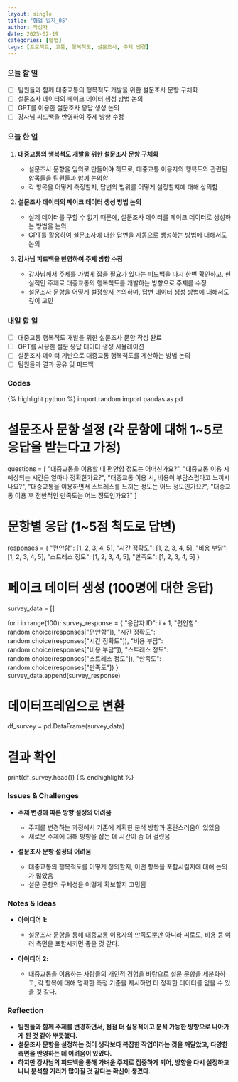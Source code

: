 ```yaml
---
layout: single
title: "협업 일지_05"
author: 작성자
date: 2025-02-19
categories: [협업]
tags: [프로젝트, 교통, 행복척도, 설문조사, 주제 변경]
---
```


### 오늘 할 일

- [ ] 팀원들과 함께 대중교통의 행복척도 개발을 위한 설문조사 문항 구체화
- [ ] 설문조사 데이터의 페이크 데이터 생성 방법 논의
- [ ] GPT를 이용한 설문조사 응답 생성 논의
- [ ] 강사님 피드백을 반영하여 주제 방향 수정

### 오늘 한 일

1. **대중교통의 행복척도 개발을 위한 설문조사 문항 구체화**  
   - 설문조사 문항을 임의로 만들어야 하므로, 대중교통 이용자의 행복도와 관련된 항목들을 팀원들과 함께 논의함  
   - 각 항목을 어떻게 측정할지, 답변의 범위를 어떻게 설정할지에 대해 상의함

2. **설문조사 데이터의 페이크 데이터 생성 방법 논의**  
   - 실제 데이터를 구할 수 없기 때문에, 설문조사 데이터를 페이크 데이터로 생성하는 방법을 논의  
   - GPT를 활용하여 설문조사에 대한 답변을 자동으로 생성하는 방법에 대해서도 논의  

3. **강사님 피드백을 반영하여 주제 방향 수정**  
   - 강사님께서 주제를 가볍게 잡을 필요가 있다는 피드백을 다시 한번 확인하고, 현실적인 주제로 대중교통의 행복척도를 개발하는 방향으로 주제를 수정  
   - 설문조사 문항을 어떻게 설정할지 논의하며, 답변 데이터 생성 방법에 대해서도 깊이 고민  

### 내일 할 일

- [ ] 대중교통 행복척도 개발을 위한 설문조사 문항 작성 완료
- [ ] GPT를 사용한 설문 응답 데이터 생성 시뮬레이션
- [ ] 설문조사 데이터 기반으로 대중교통 행복척도를 계산하는 방법 논의
- [ ] 팀원들과 결과 공유 및 피드백

### Codes 
{% highlight python %}
import random
import pandas as pd

# 설문조사 문항 설정 (각 문항에 대해 1~5로 응답을 받는다고 가정)
questions = [
    "대중교통을 이용할 때 편안함 정도는 어떠신가요?",
    "대중교통 이용 시 예상되는 시간은 얼마나 정확한가요?",
    "대중교통 이용 시, 비용이 부담스럽다고 느끼시나요?",
    "대중교통을 이용하면서 스트레스를 느끼는 정도는 어느 정도인가요?",
    "대중교통 이용 후 전반적인 만족도는 어느 정도인가요?"
]

# 문항별 응답 (1~5점 척도로 답변)
responses = {
    "편안함": [1, 2, 3, 4, 5],
    "시간 정확도": [1, 2, 3, 4, 5],
    "비용 부담": [1, 2, 3, 4, 5],
    "스트레스 정도": [1, 2, 3, 4, 5],
    "만족도": [1, 2, 3, 4, 5]
}

# 페이크 데이터 생성 (100명에 대한 응답)
survey_data = []

for i in range(100):
    survey_response = {
        "응답자 ID": i + 1,
        "편안함": random.choice(responses["편안함"]),
        "시간 정확도": random.choice(responses["시간 정확도"]),
        "비용 부담": random.choice(responses["비용 부담"]),
        "스트레스 정도": random.choice(responses["스트레스 정도"]),
        "만족도": random.choice(responses["만족도"])
    }
    survey_data.append(survey_response)

# 데이터프레임으로 변환
df_survey = pd.DataFrame(survey_data)

# 결과 확인
print(df_survey.head())
{% endhighlight %}

### Issues & Challenges

- **주제 변경에 따른 방향 설정의 어려움**  
  - 주제를 변경하는 과정에서 기존에 계획한 분석 방향과 혼란스러움이 있었음  
  - 새로운 주제에 대해 방향을 잡는 데 시간이 좀 더 걸렸음  

- **설문조사 문항 설정의 어려움**  
  - 대중교통의 행복척도를 어떻게 정의할지, 어떤 항목을 포함시킬지에 대해 논의가 많았음  
  - 설문 문항의 구체성을 어떻게 확보할지 고민됨  

### Notes & Ideas

- **아이디어 1:**  
  - 설문조사 문항을 통해 대중교통 이용자의 만족도뿐만 아니라 피로도, 비용 등 여러 측면을 포함시키면 좋을 것 같다.  

- **아이디어 2:**  
  - 대중교통을 이용하는 사람들의 개인적 경험을 바탕으로 설문 문항을 세분화하고, 각 항목에 대해 명확한 측정 기준을 제시하면 더 정확한 데이터를 얻을 수 있을 것 같다.  

### Reflection

- **팀원들과 함께 주제를 변경하면서, 점점 더 실용적이고 분석 가능한 방향으로 나아가게 된 것 같아 뿌듯했다.**  
- **설문조사 문항을 설정하는 것이 생각보다 복잡한 작업이라는 것을 깨달았고, 다양한 측면을 반영하는 데 어려움이 있었다.**  
- **하지만 강사님의 피드백을 통해 가벼운 주제로 집중하게 되어, 방향을 다시 설정하고 나니 분석할 거리가 많아질 것 같다는 확신이 생겼다.**
